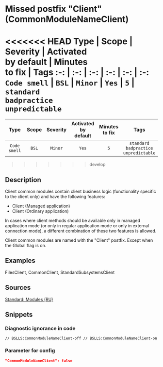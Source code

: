 # Missed postfix "Client" (CommonModuleNameClient)

<<<<<<< HEAD
Type | Scope | Severity | Activated<br>by default | Minutes<br>to fix | Tags
:-: | :-: | :-: | :-: | :-: | :-:
`Code smell` | `BSL` | `Minor` | `Yes` | `5` | `standard`<br>`badpractice`<br>`unpredictable`
=======
 Type | Scope | Severity | Activated<br>by default | Minutes<br>to fix | Tags 
 :-: | :-: | :-: | :-: | :-: | :-: 
 `Code smell` | `BSL` | `Minor` | `Yes` | `5` | `standard`<br>`badpractice`<br>`unpredictable` 
>>>>>>> develop

<!-- Блоки выше заполняются автоматически, не трогать -->

## Description

<!-- Описание диагностики заполняется вручную. Необходимо понятным языком описать смысл и схему работу -->

Client common modules contain client business logic (functionality specific to the client only) and have the following features:

- Client (Managed application)
- Client (Ordinary application)

In cases where client methods should be available only in managed application mode (or only in regular application mode or only in external connection mode), a different combination of these two features is allowed.

Client common modules are named with the "Client" postfix. Except when the Global flag is on.

## Examples

<!-- В данном разделе приводятся примеры, на которые диагностика срабатывает, а также можно привести пример, как можно исправить ситуацию -->

FilesClient, CommonClient, StandardSubsystemsClient

## Sources

<!-- Необходимо указывать ссылки на все источники, из которых почерпнута информация для создания диагностики -->

[Standard: Modules (RU)](https://its.1c.ru/db/v8std#content:469:hdoc:2.2)

## Snippets

<!-- Блоки ниже заполняются автоматически, не трогать -->

### Diagnostic ignorance in code

```bsl
// BSLLS:CommonModuleNameClient-off // BSLLS:CommonModuleNameClient-on
```

### Parameter for config

```json
"CommonModuleNameClient": false
```
